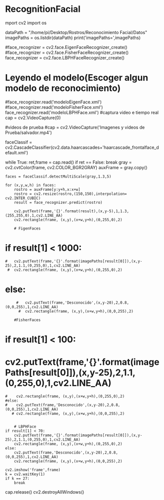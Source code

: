 # RecognitionFacial
mport cv2
import os

dataPath = "/home/pi/Desktop/Rostros/Reconocimiento Facial/Datos" 
imagePaths = os.listdir(dataPath)
print('imagePaths=',imagePaths)

#face_recognizer = cv2.face.EigenFaceRecognizer_create()
#face_recognizer = cv2.face.FisherFaceRecognizer_create()
face_recognizer = cv2.face.LBPHFaceRecognizer_create()

# Leyendo el modelo(Escoger algun  modelo de reconocimiento)
#face_recognizer.read('modeloEigenFace.xml')
#face_recognizer.read('modeloFisherFace.xml')
face_recognizer.read('modeloLBPHFace.xml')
#captura video e tiempo real
cap = cv2.VideoCapture(0)

#videos de prueba
#cap = cv2.VideoCapture('Imagenes y videos de Prueba/salvador.mp4')



faceClassif = cv2.CascadeClassifier(cv2.data.haarcascades+'haarcascade_frontalface_default.xml')

while True:
    ret,frame = cap.read()
    if ret == False: break
    gray = cv2.cvtColor(frame, cv2.COLOR_BGR2GRAY)
    auxFrame = gray.copy()
    
    faces = faceClassif.detectMultiScale(gray,1.3,5)
    
    for (x,y,w,h) in faces:
        rostro = auxFrame[y:y+h,x:x+w]
        rostro = cv2.resize(rostro,(150,150),interpolation= cv2.INTER_CUBIC)
        result = face_recognizer.predict(rostro)
        
        cv2.putText(frame,'{}'.format(result),(x,y-5),1,1.3,(255,255,0),1,cv2.LINE_AA)
        cv2.rectangle(frame, (x,y),(x+w,y+h),(0,255,0),2)

        # FigenFaces
#   if result[1] < 1000:
    #   cv2.putText(frame,'{}'.format(imagePaths[result[0]]),(x,y-25),2,1.1,(0,255,0),1,cv2.LINE_AA)
     #  cv2.rectangle(frame, (x,y),(x+w,y+h),(0,255,0),2)
  # else:
         #   cv2.putText(frame,'Desconocido',(x,y-20),2,0.8,(0,0,255),1,cv2.LINE_AA)
          #  cv2.rectangle(frame, (x,y),(x+w,y+h),(0,0,255),2)
        
        #FisherFaces
  #  if result[1] < 100:
   #     cv2.putText(frame,'{}'.format(imagePaths[result[0]]),(x,y-25),2,1.1,(0,255,0),1,cv2.LINE_AA)
    #    cv2.rectangle(frame, (x,y),(x+w,y+h),(0,255,0),2)
    #else:
    #    cv2.putText(frame,'Desconocido',(x,y-20),2,0.8,(0,0,255),1,cv2.LINE_AA)
       # cv2.rectangle(frame, (x,y),(x+w,y+h),(0,0,255),2)
        
        
        # LBPHFace
    if result[1] < 70:
        cv2.putText(frame,'{}'.format(imagePaths[result[0]]),(x,y-25),2,1.1,(0,255,0),1,cv2.LINE_AA)
        cv2.rectangle(frame, (x,y),(x+w,y+h),(0,255,0),2)
    else:
        cv2.putText(frame,'Desconocido',(x,y-20),2,0.8,(0,0,255),1,cv2.LINE_AA)
        cv2.rectangle(frame, (x,y),(x+w,y+h),(0,0,255),2)
           
    cv2.imshow('frame',frame)
    k = cv2.waitKey(1)
    if k == 27:
        break
    
cap.release()
cv2.destroyAllWindows()
